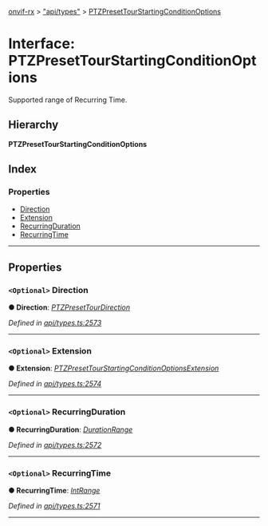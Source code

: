 [onvif-rx](../README.md) > ["api/types"](../modules/_api_types_.md) > [PTZPresetTourStartingConditionOptions](../interfaces/_api_types_.ptzpresettourstartingconditionoptions.md)

# Interface: PTZPresetTourStartingConditionOptions

Supported range of Recurring Time.

## Hierarchy

**PTZPresetTourStartingConditionOptions**

## Index

### Properties

* [Direction](_api_types_.ptzpresettourstartingconditionoptions.md#direction)
* [Extension](_api_types_.ptzpresettourstartingconditionoptions.md#extension)
* [RecurringDuration](_api_types_.ptzpresettourstartingconditionoptions.md#recurringduration)
* [RecurringTime](_api_types_.ptzpresettourstartingconditionoptions.md#recurringtime)

---

## Properties

<a id="direction"></a>

### `<Optional>` Direction

**● Direction**: *[PTZPresetTourDirection](../enums/_api_types_.ptzpresettourdirection.md)*

*Defined in [api/types.ts:2573](https://github.com/patrickmichalina/onvif-rx/blob/f117e44/src/api/types.ts#L2573)*

___
<a id="extension"></a>

### `<Optional>` Extension

**● Extension**: *[PTZPresetTourStartingConditionOptionsExtension](_api_types_.ptzpresettourstartingconditionoptionsextension.md)*

*Defined in [api/types.ts:2574](https://github.com/patrickmichalina/onvif-rx/blob/f117e44/src/api/types.ts#L2574)*

___
<a id="recurringduration"></a>

### `<Optional>` RecurringDuration

**● RecurringDuration**: *[DurationRange](_api_types_.durationrange.md)*

*Defined in [api/types.ts:2572](https://github.com/patrickmichalina/onvif-rx/blob/f117e44/src/api/types.ts#L2572)*

___
<a id="recurringtime"></a>

### `<Optional>` RecurringTime

**● RecurringTime**: *[IntRange](_api_types_.intrange.md)*

*Defined in [api/types.ts:2571](https://github.com/patrickmichalina/onvif-rx/blob/f117e44/src/api/types.ts#L2571)*

___

